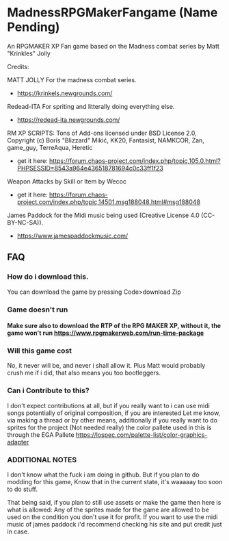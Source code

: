 # MadnessRPGMakerFangame (Name Pending)
An RPGMAKER XP Fan game based on the Madness combat series by Matt "Krinkles" Jolly

Credits: 

MATT JOLLY For the madness combat series.
* https://krinkels.newgrounds.com/


Redead-ITA For spriting and litterally doing everything else.
* https://redead-ita.newgrounds.com/


RM XP SCRIPTS:
Tons of Add-ons licensed under BSD License 2.0, Copyright (c) Boris "Blizzard" Mikić, KK20, Fantasist, NAMKCOR, Zan, game_guy, TerreAqua, Heretic
* get it here: https://forum.chaos-project.com/index.php/topic,105.0.html?PHPSESSID=8543a964e436518781694c0c33ff1f23


Weapon Attacks by Skill or Item by Wecoc 
* get it here: https://forum.chaos-project.com/index.php/topic,14501.msg188048.html#msg188048


James Paddock for the Midi music being used (Creative License 4.0 (CC-BY-NC-SA)).
* https://www.jamespaddockmusic.com/



## FAQ
### How do i download this.
You can download the game by pressing Code>download Zip

### Game doesn't run
#### Make sure also to download the RTP of the RPG MAKER XP, without it, the game won't run https://www.rpgmakerweb.com/run-time-package

### Will this game cost
No, it never will be, and never i shall allow it.
Plus Matt would probably crush me if i did, that also means you too bootleggers.

### Can i Contribute to this?
I don't expect contributions at all, but if you really want to i can use midi songs potentially of original composition, if you are interested Let me know, via making a thread or by other means, additionally if you really want to do sprites for the project (Not needed really) the color pallete used in this is through the EGA Pallete 
https://lospec.com/palette-list/color-graphics-adapter

### ADDITIONAL NOTES

I don't know what the fuck i am doing in github.
But if you plan to do modding for this game, Know that in the current state, it's waaaaay too soon to do stuff.

That being said, if you plan to still use assets or make the game then here is what is allowed:
Any of the sprites made for the game are allowed to be used on the condition you don't use it for profit.
If you want to use the midi music of james paddock i'd recommend checking his site and put credit just in case.
